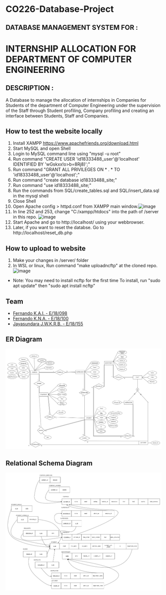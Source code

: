 # CO226-Database-Project

## DATABASE MANAGEMENT SYSTEM FOR :
# INTERNSHIP ALLOCATION FOR DEPARTMENT OF COMPUTER ENGINEERING
## DESCRIPTION :
A Database to manage the allocation of internships in Companies for Students of the department of Computer Engineering under the supervision of the Staff through Student profiling, Company profiling and creating an interface between Students, Staff and Companies.

## How to test the website locally

1) Install XAMPP https://www.apachefriends.org/download.html
2) Start MySQL and open Shell
3) Login to MySQL command line using "mysql -u root"
4) Run command "CREATE USER 'id18333488_user'@'localhost' IDENTIFIED BY 'wGskxx!o>b=8Rj8)';"
5) Run command "GRANT ALL PRIVILEGES ON * . * TO 'id18333488_user'@'localhost';"
6) Run command "create database id18333488_site;"
7) Run command "use id18333488_site;"
8) Run the commands from SQL/create_tables.sql and SQL/insert_data.sql in the mysql shell
9) Close Shell
10) Open Apache config > httpd.conf from XAMPP main window.![image](https://user-images.githubusercontent.com/73381996/156097400-1724ad78-aff4-413e-ab9c-30c016565692.png)
11) In line 252 and 253, change "C:/xampp/htdocs" into the path of /server in this repo. ![image](https://user-images.githubusercontent.com/73381996/156095012-b48790b9-db9a-42a5-8090-29e87982af9f.png)
12) Start Apache and go to http://localhost/ using your webbrowser.
13) Later, if you want to reset the databse. Go to http://localhost/reset_db.php

## How to upload to website
1) Make your changes in /server/ folder
2) In WSL or linux, Run command "make uploadncftp" at the cloned repo. ![image](https://user-images.githubusercontent.com/73381996/156109875-4573ffed-f691-4a13-b2d8-4e04116d7b1c.png)

- Note: You may need to install ncftp for the first time
  To install, run "sudo apt update" then "sudo apt install ncftp"


## Team
- [Fernando K.A.I. - E/18/098](https://people.ce.pdn.ac.lk/students/e18/098/)
- [Fernando K.N.A. - E/18/100](https://people.ce.pdn.ac.lk/students/e18/100/)
- [Jayasundara J.W.K.R.B. - E/18/155](https://people.ce.pdn.ac.lk/students/e18/155/)

## ER Diagram 

![ERDIAGRAM](./ER%20Diagram/ER_DIAGRAM.png)

## Relational Schema Diagram
![Relational Schema Diagram](./ER%20Diagram/Relational_schema_diagram.png)
